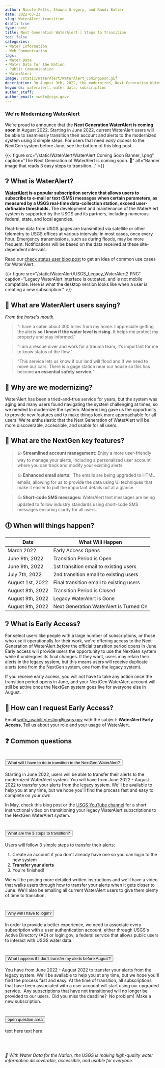 ```yaml
---
author: Nicole Felts, Shawna Gregory, and Randi Butler
date: 2022-03-23
slug: WaterAlert-transition
draft: true
type: post
title: Next Generation WaterAlert | Steps to Transition
toc: false
categories: 
- Water Information
- Web Communication
tags:
- Water Data
- Water Data for the Nation
- Public Communication
- WaterAlert
image: /static/WaterAlert/WaterAlert_ComingSoon.gif
description: On August 9th, 2022, the modernized, Next Generation WaterAlert will go live. Starting on June 9th, 2022, you will be able to transition your legacy subscriptions to the NextGen WaterAlert. In this blog post, learn about what is WaterAlert, why we're transitioning, and how easy we've made this transition for you.
keywords: wateralert, water data, subscription
author_staff: 
author_email: <wdfn@usgs.gov>
---
```


<div
  class="usa-summary-box"
  role="region"
  aria-labelledby="summary-box-key-information"
>
  <div class="usa-summary-box__body">
    <h3 class="usa-summary-box__heading" id="summary-box-key-information">
      We're Modernizing WaterAlert
    </h3>
    <div class="usa-summary-box__text">

We’re proud to announce that the **Next Generation WaterAlert is coming soon** in August 2022.
Starting in June 2022, current WaterAlert users will be able to seamlessly transition their account and alerts to the modernized system using 3 simple steps. For users that need *early access* to the NextGen system before June, see the bottom of this blog post.
</div>
</div>
</div>



<div class="grid-row">
{{< figure src="/static/WaterAlert/WaterAlert Coming Soon Banner_1.png" caption="The Next Generation of WaterAlert is coming soon. 👀" alt="Banner image that reads 3 easy steps to transition..." >}}
</div>

## ❔ What is WaterAlert?

**[WaterAlert](https://maps.waterdata.usgs.gov/mapper/wateralert/) is a popular subscription service that allows users to subscribe to e-mail or text (SMS) messages when certain parameters, as measured by a USGS real-time data-collection station, exceed user-definable thresholds.** The development and maintenance of the WaterAlert system is supported by the USGS and its partners, including numerous federal, state, and local agencies.

Real-time data from USGS gages are transmitted via satellite or other telemetry to USGS offices at various intervals; in most cases, once every hour. Emergency transmissions, such as during floods, may be more frequent. Notifications will be based on the data received at these site-dependent intervals.

Read our [check status user blog post](https://waterdata.usgs.gov/blog/user_check_status/) to get an idea of common use cases for WaterAlert.

<div class="grid-row">
{{< figure src="/static/WaterAlert/USGS_Legacy_WaterAlert2.PNG" caption="Legacy WaterAlert interface is outdated, and is not mobile compatible. Here is what the desktop version looks like when a user is creating a new subscription." >}}
</div>

## 🐴 What are WaterAlert users saying?
*From the horse's mouth.*

> "I have a cabin about 300 miles from my home. I appreciate getting the alerts **so I know if the water level is rising.** It helps me protect my property and stay informed."

> "I am a rescue diver and work for a trauma team, it’s important for me to know status of the flow."

> "This service lets us know if our land will flood and if we need to move our cars. There is a gage station near our house so this has become **an essential safety service.**"

## 🎉 Why are we modernizing?
WaterAlert has been a tried-and-true service for years, but the system was aging and many users found navigating the system challenging at times, so we needed to modernize the system. Modernizing gave us the opportunity to provide new features and to make things look more approachable for all users! We're enthusiastic that the Next Generation of WaterAlert will be more discoverable, accessible, and usable for all users.

## 🔑 What are the NextGen key features?

> 👍 **Streamlined account management:** Enjoy a more user-friendly way to manage your alerts, including a personalized user account where you can track and modify your existing alerts.

> 👍 **Enhanced email alerts:**  The emails are being upgraded to HTML emails, allowing for us to provide the data using UI techniques that make it easier to pull the important details out at a glance.

> 👍 **Short-code SMS messages:** WaterAlert text messages are being updated to follow industry standards using short-code SMS messages ensuring clarity for all users.


## 🕕 When will things happen?

| Date | What Will Happen |
|------|----------|
March  2022 | Early Access Opens
June 9th, 2022 | Transition Period is Open
June 9th, 2022 | 1st transition email to existing users
July 7th, 2022 | 2nd transition email to existing users
August 1st, 2022 | Final transition email to existing users
August 8th, 2022 | Transition Period is Closed
August 9th, 2022 | Legacy WaterAlert is Gone
August 9th, 2022 | Next Generation WaterAlert is Turned On

## ❔ What is Early Access?
For select users like people with a large number of subscriptions, or those who use it operationally for their work, we're offering access to the Next Generation of WaterAlert *before* the official transition period opens in June. Early access will provide users the opportunity to use the NextGen system while it undergoes its final changes. If they want, users may retain their alerts in the legacy system, but this means users will receive duplicate alerts (one from the NextGen system, one from the legacy system). 

If you receive early access, you will not have to take any action once the transition period opens in June, and your NextGen WaterAlert account will still be active once the NextGen system goes live for everyone else in August.

## 🔔 How can I request Early Access?
Email wdfn_usabilitytesting@usgs.gov with the subject: **WaterAlert Early Access**. Tell us about your role and your usage of WaterAlert.


## ❓ Common questions
<!--- ACCORDION START -->
<div class="usa-accordion usa-accordion--bordered" aria-multiselectable="true">

<!--- Common Questions START -->
<h1 class="usa-accordion__heading"><button class="usa-accordion__button" aria-expanded="false" aria-controls="a1">
What will I have to do to transition to the NextGen WaterAlert? <!--- 🚢🛥⛴🚀 -->
</button></h1>
<div id="a1" class="usa-accordion__content">
<!--- ------------- -->
Starting in June 2022, users will be able to transfer their alerts to the modernized WaterAlert system. You will have from June 2022 - August 2022 to transfer your alerts from the legacy system. We'll be available to help you at any time, but we hope you'll find the process fast and easy to complete on your own.
<br>

In May, check this blog post or the [USGS YouTube channel](https://www.youtube.com/channel/UCeXH8GZyV3sVqAr45AvupOA) for a short instructional video on transitioning your legacy WaterAlert subscriptions to the NextGen WaterAlert system.
</div>

<!--- Common Questions START -->
<h1 class="usa-accordion__heading"><button class="usa-accordion__button" aria-expanded="false" aria-controls="a2">
What are the 3 steps to transition? <!--- 🚢🛥⛴🚀 -->
</button></h1>
<div id="a2" class="usa-accordion__content">
<!--- ------------- -->

Users will follow 3 simple steps to transfer their alerts:
1. Create an account if you don't already have one so you can login to the new system
2. **Transfer your alerts**
3. You're finished!

We will be posting more detailed written instructions and we'll have a video that walks users through how to transfer your alerts when it gets closer to June. We'll also be emailing all current WaterAlert users to give them plenty of time to transition.
</div>

<!--- Common Questions START -->
<h1 class="usa-accordion__heading"><button class="usa-accordion__button" aria-expanded="false" aria-controls="a3">
Why will I have to login? <!--- 🚢🛥⛴🚀 -->
</button></h1>
<div id="a3" class="usa-accordion__content">
<!--- ------------- -->

In order to provide a better experience, we need to associate every subscription with a user authentication account, either through USGS's Active Directory (AD) or login.gov, a federal service that allows public users to interact with USGS water data. 
</div>

<!--- Common Questions START -->
<h1 class="usa-accordion__heading"><button class="usa-accordion__button" aria-expanded="false" aria-controls="a4">
What happens if I don't transfer my alerts before August? <!--- 🚢🛥⛴🚀 -->
</button></h1>
<div id="a4" class="usa-accordion__content">
<!--- ------------- -->

You have from June 2022 - August 2022 to transfer your alerts from the legacy system. We'll be available to help you at any time, but we hope you'll find the process fast and easy.
At the time of transition, all subscriptions that have been associated with a user account will start using our upgraded service.  Any subscriptions that have not transitioned will no longer be provided to our users.  Did you miss the deadline?  No problem!  Make a new subscription.

</div>

<!--- Common Questions START -->
<h1 class="usa-accordion__heading"><button class="usa-accordion__button" aria-expanded="false" aria-controls="a5">
open question area <!--- 🚢🛥⛴🚀 -->
</button></h1>
<div id="a5" class="usa-accordion__content">
<!--- ------------- -->

text here text here

</div>


<br><br>


*🙌 With Water Data for the Nation, the USGS is making high-quality water information discoverable, accessible, and usable for everyone.*